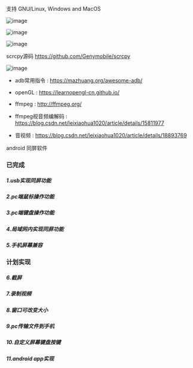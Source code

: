 
支持 GNU/Linux, Windows and MacOS

![image](https://file.zousiliang.com/windows_qt_one_00001.png)

![image](https://file.zousiliang.com/mac_qt_one_01.png)

![image](https://file.zousiliang.com/ubuntu_qt_one_001.png)

 scrcpy源码  https://github.com/Genymobile/scrcpy

![image](https://file.zousiliang.com/scrcpy_source_001.png)

- adb常用指令 : https://mazhuang.org/awesome-adb/

- openGL : https://learnopengl-cn.github.io/

- ffmpeg : http://ffmpeg.org/

- ffmpeg视音频编解码 : https://blog.csdn.net/leixiaohua1020/article/details/15811977

- 音视频  : https://blog.csdn.net/leixiaohua1020/article/details/18893769


android 同屏软件

### 已完成

##### 1.usb实现同屏功能

##### 2.pc端鼠标操作功能

##### 3.pc端键盘操作功能

##### 4.局域网内实现同屏功能

##### 5.手机屏幕兼容

### 计划实现

##### 6.截屏

##### 7.录制视频

##### 8.窗口可改变大小

##### 9.pc传输文件到手机

##### 10.自定义屏幕键盘按键

##### 11.android app实现
